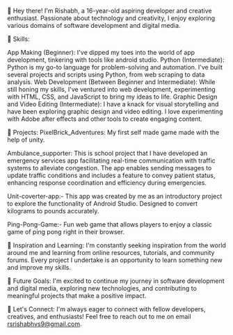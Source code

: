 👋 Hey there! I'm Rishabh, a 16-year-old aspiring developer and creative enthusiast. Passionate about technology and creativity, I enjoy exploring various domains of software development and digital media.

🌟 Skills:

App Making (Beginner): I've dipped my toes into the world of app development, tinkering with tools like android studio.
Python (Intermediate): Python is my go-to language for problem-solving and automation. I've built several projects and scripts using Python, from web scraping to data analysis.
Web Development (Between Beginner and Intermediate): While still honing my skills, I've ventured into web development, experimenting with HTML, CSS, and JavaScript to bring my ideas to life.
Graphic Design and Video Editing (Intermediate): I have a knack for visual storytelling and have been exploring graphic design and video editing. I love experimenting with Adobe after effects and other tools to create engaging content.

🚀 Projects:
PixelBrick_Adventures: My first self made game made with the help of unity.

Ambulance_supporter: This is school project that I have developed an emergency services app facilitating real-time communication with traffic systems to alleviate congestion. The app enables sending messages to update traffic conditions and includes a feature to convey patient status, enhancing response coordination and efficiency during emergencies.

Unit-coverter-app:- This app was created by me as an introductory project to explore the functionality of Android Studio. Designed to convert kilograms to pounds accurately.

Ping-Pong-Game:- Fun web game that allows players to enjoy a classic game of ping pong right in their browser.

🎨 Inspiration and Learning:
I'm constantly seeking inspiration from the world around me and learning from online resources, tutorials, and community forums. Every project I undertake is an opportunity to learn something new and improve my skills.

🌱 Future Goals:
I'm excited to continue my journey in software development and digital media, exploring new technologies, and contributing to meaningful projects that make a positive impact.

💬 Let's Connect:
I'm always eager to connect with fellow developers, creatives, and enthusiasts! Feel free to reach out to me on email rsrishabhvs9@gmail.com.

<!---
Rishabh-12/Rishabh-12 is a ✨ special ✨ repository because its `README.md` (this file) appears on your GitHub profile.
You can click the Preview link to take a look at your changes.
--->
